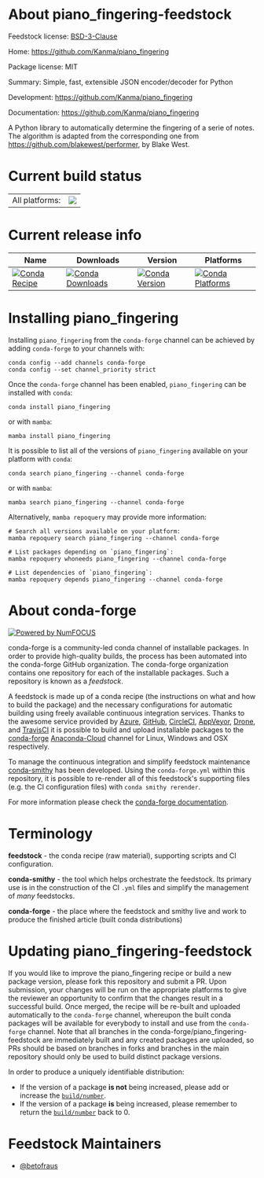 About piano_fingering-feedstock
===============================

Feedstock license: [BSD-3-Clause](https://github.com/conda-forge/piano_fingering-feedstock/blob/main/LICENSE.txt)

Home: https://github.com/Kanma/piano_fingering

Package license: MIT

Summary: Simple, fast, extensible JSON encoder/decoder for Python

Development: https://github.com/Kanma/piano_fingering

Documentation: https://github.com/Kanma/piano_fingering

A Python library to automatically determine the fingering of a serie of notes.
The algorithm is adapted from the corresponding one from
https://github.com/blakewest/performer, by Blake West.


Current build status
====================


<table><tr><td>All platforms:</td>
    <td>
      <a href="https://dev.azure.com/conda-forge/feedstock-builds/_build/latest?definitionId=19729&branchName=main">
        <img src="https://dev.azure.com/conda-forge/feedstock-builds/_apis/build/status/piano_fingering-feedstock?branchName=main">
      </a>
    </td>
  </tr>
</table>

Current release info
====================

| Name | Downloads | Version | Platforms |
| --- | --- | --- | --- |
| [![Conda Recipe](https://img.shields.io/badge/recipe-piano_fingering-green.svg)](https://anaconda.org/conda-forge/piano_fingering) | [![Conda Downloads](https://img.shields.io/conda/dn/conda-forge/piano_fingering.svg)](https://anaconda.org/conda-forge/piano_fingering) | [![Conda Version](https://img.shields.io/conda/vn/conda-forge/piano_fingering.svg)](https://anaconda.org/conda-forge/piano_fingering) | [![Conda Platforms](https://img.shields.io/conda/pn/conda-forge/piano_fingering.svg)](https://anaconda.org/conda-forge/piano_fingering) |

Installing piano_fingering
==========================

Installing `piano_fingering` from the `conda-forge` channel can be achieved by adding `conda-forge` to your channels with:

```
conda config --add channels conda-forge
conda config --set channel_priority strict
```

Once the `conda-forge` channel has been enabled, `piano_fingering` can be installed with `conda`:

```
conda install piano_fingering
```

or with `mamba`:

```
mamba install piano_fingering
```

It is possible to list all of the versions of `piano_fingering` available on your platform with `conda`:

```
conda search piano_fingering --channel conda-forge
```

or with `mamba`:

```
mamba search piano_fingering --channel conda-forge
```

Alternatively, `mamba repoquery` may provide more information:

```
# Search all versions available on your platform:
mamba repoquery search piano_fingering --channel conda-forge

# List packages depending on `piano_fingering`:
mamba repoquery whoneeds piano_fingering --channel conda-forge

# List dependencies of `piano_fingering`:
mamba repoquery depends piano_fingering --channel conda-forge
```


About conda-forge
=================

[![Powered by
NumFOCUS](https://img.shields.io/badge/powered%20by-NumFOCUS-orange.svg?style=flat&colorA=E1523D&colorB=007D8A)](https://numfocus.org)

conda-forge is a community-led conda channel of installable packages.
In order to provide high-quality builds, the process has been automated into the
conda-forge GitHub organization. The conda-forge organization contains one repository
for each of the installable packages. Such a repository is known as a *feedstock*.

A feedstock is made up of a conda recipe (the instructions on what and how to build
the package) and the necessary configurations for automatic building using freely
available continuous integration services. Thanks to the awesome service provided by
[Azure](https://azure.microsoft.com/en-us/services/devops/), [GitHub](https://github.com/),
[CircleCI](https://circleci.com/), [AppVeyor](https://www.appveyor.com/),
[Drone](https://cloud.drone.io/welcome), and [TravisCI](https://travis-ci.com/)
it is possible to build and upload installable packages to the
[conda-forge](https://anaconda.org/conda-forge) [Anaconda-Cloud](https://anaconda.org/)
channel for Linux, Windows and OSX respectively.

To manage the continuous integration and simplify feedstock maintenance
[conda-smithy](https://github.com/conda-forge/conda-smithy) has been developed.
Using the ``conda-forge.yml`` within this repository, it is possible to re-render all of
this feedstock's supporting files (e.g. the CI configuration files) with ``conda smithy rerender``.

For more information please check the [conda-forge documentation](https://conda-forge.org/docs/).

Terminology
===========

**feedstock** - the conda recipe (raw material), supporting scripts and CI configuration.

**conda-smithy** - the tool which helps orchestrate the feedstock.
                   Its primary use is in the construction of the CI ``.yml`` files
                   and simplify the management of *many* feedstocks.

**conda-forge** - the place where the feedstock and smithy live and work to
                  produce the finished article (built conda distributions)


Updating piano_fingering-feedstock
==================================

If you would like to improve the piano_fingering recipe or build a new
package version, please fork this repository and submit a PR. Upon submission,
your changes will be run on the appropriate platforms to give the reviewer an
opportunity to confirm that the changes result in a successful build. Once
merged, the recipe will be re-built and uploaded automatically to the
`conda-forge` channel, whereupon the built conda packages will be available for
everybody to install and use from the `conda-forge` channel.
Note that all branches in the conda-forge/piano_fingering-feedstock are
immediately built and any created packages are uploaded, so PRs should be based
on branches in forks and branches in the main repository should only be used to
build distinct package versions.

In order to produce a uniquely identifiable distribution:
 * If the version of a package **is not** being increased, please add or increase
   the [``build/number``](https://docs.conda.io/projects/conda-build/en/latest/resources/define-metadata.html#build-number-and-string).
 * If the version of a package **is** being increased, please remember to return
   the [``build/number``](https://docs.conda.io/projects/conda-build/en/latest/resources/define-metadata.html#build-number-and-string)
   back to 0.

Feedstock Maintainers
=====================

* [@betofraus](https://github.com/betofraus/)

